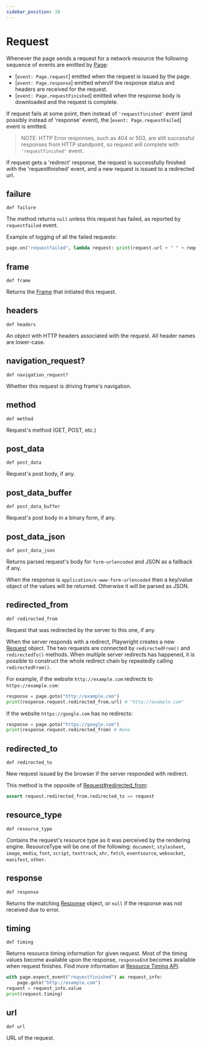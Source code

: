 ```yaml
---
sidebar_position: 10
---
```


# Request

Whenever the page sends a request for a network resource the following sequence of events are emitted by [Page](./page):
- [`event: Page.request`] emitted when the request is issued by the page.
- [`event: Page.response`] emitted when/if the response status and headers are received for the request.
- [`event: Page.requestFinished`] emitted when the response body is downloaded and the request is complete.

If request fails at some point, then instead of `'requestfinished'` event (and possibly instead of 'response' event),
the  [`event: Page.requestFailed`] event is emitted.

> NOTE: HTTP Error responses, such as 404 or 503, are still successful responses from HTTP standpoint, so request will
complete with `'requestfinished'` event.

If request gets a 'redirect' response, the request is successfully finished with the 'requestfinished' event, and a new
request is  issued to a redirected url.

## failure

```
def failure
```

The method returns `null` unless this request has failed, as reported by `requestfailed` event.

Example of logging of all the failed requests:

```py title=example_5f3f4534ab17f584cfd41ca38448ce7de9490b6588e29e73116ede3cb15a25a5.py
page.on("requestfailed", lambda request: print(request.url + " " + request.failure))

```



## frame

```
def frame
```

Returns the [Frame](./frame) that initiated this request.

## headers

```
def headers
```

An object with HTTP headers associated with the request. All header names are lower-case.

## navigation_request?

```
def navigation_request?
```

Whether this request is driving frame's navigation.

## method

```
def method
```

Request's method (GET, POST, etc.)

## post_data

```
def post_data
```

Request's post body, if any.

## post_data_buffer

```
def post_data_buffer
```

Request's post body in a binary form, if any.

## post_data_json

```
def post_data_json
```

Returns parsed request's body for `form-urlencoded` and JSON as a fallback if any.

When the response is `application/x-www-form-urlencoded` then a key/value object of the values will be returned.
Otherwise it will be parsed as JSON.

## redirected_from

```
def redirected_from
```

Request that was redirected by the server to this one, if any.

When the server responds with a redirect, Playwright creates a new [Request](./request) object. The two requests are connected by
`redirectedFrom()` and `redirectedTo()` methods. When multiple server redirects has happened, it is possible to
construct the whole redirect chain by repeatedly calling `redirectedFrom()`.

For example, if the website `http://example.com` redirects to `https://example.com`:

```python sync title=example_89568fc86bf623eef37b68c6659b1a8524647c8365bb32a7a8af63bd86111075.py
response = page.goto("http://example.com")
print(response.request.redirected_from.url) # "http://example.com"

```

If the website `https://google.com` has no redirects:

```python sync title=example_6d7b3fbf8d69dbe639b71fedc5a8977777fca29dfb16d38012bb07c496342472.py
response = page.goto("https://google.com")
print(response.request.redirected_from) # None

```



## redirected_to

```
def redirected_to
```

New request issued by the browser if the server responded with redirect.

This method is the opposite of [Request#redirected_from](./request#redirected_from):

```py title=example_922623f4033e7ec2158787e54a8554655f7e1e20a024e4bf4f69337f781ab88a.py
assert request.redirected_from.redirected_to == request

```



## resource_type

```
def resource_type
```

Contains the request's resource type as it was perceived by the rendering engine. ResourceType will be one of the
following: `document`, `stylesheet`, `image`, `media`, `font`, `script`, `texttrack`, `xhr`, `fetch`, `eventsource`,
`websocket`, `manifest`, `other`.

## response

```
def response
```

Returns the matching [Response](./response) object, or `null` if the response was not received due to error.

## timing

```
def timing
```

Returns resource timing information for given request. Most of the timing values become available upon the response,
`responseEnd` becomes available when request finishes. Find more information at
[Resource Timing API](https://developer.mozilla.org/en-US/docs/Web/API/PerformanceResourceTiming).

```python sync title=example_e2a297fe95fd0699b6a856c3be2f28106daa2615c0f4d6084f5012682a619d20.py
with page.expect_event("requestfinished") as request_info:
    page.goto("http://example.com")
request = request_info.value
print(request.timing)

```



## url

```
def url
```

URL of the request.

